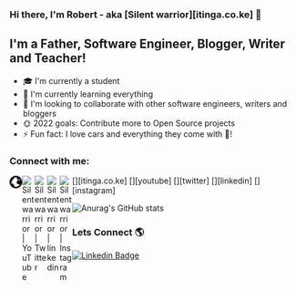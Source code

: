 ### Hi there, I'm Robert - aka [Silent warrior][itinga.co.ke] 👋

## I'm a Father, Software Engineer, Blogger, Writer and Teacher!
- 🎓 I'm currently a student
- 👲 I'm currently learning everything
- 🤝 I'm looking to collaborate with other software engineers, writers and bloggers
- 🌞 2022 goals: Contribute more to Open Source projects
- ⚡️ Fun fact: I love cars and everything they come with 🚙!


### Connect with me:

[<img align="left" alt="" width="22px" src="https://raw.githubusercontent.com/iconic/open-iconic/master/svg/globe.svg" />][itinga.co.ke]
[<img align="left" alt="Silentwarrior | YouTube" width="22px" src="https://cdn.jsdelivr.net/npm/simple-icons@v3/icons/youtube.svg" />][youtube]
[<img align="left" alt="Silent warrior | Twitter" width="22px" src="https://cdn.jsdelivr.net/npm/simple-icons@v3/icons/twitter.svg" />][twitter]
[<img align="left" alt="Silent warrior | linkedin" width="22px" src="https://cdn.jsdelivr.net/npm/simple-icons@v3/icons/linkedin.svg" />][linkedin]
[<img align="left" alt="Silent warrior | Instagram" width="22px" src="https://cdn.jsdelivr.net/npm/simple-icons@v3/icons/instagram.svg" />][instagram]

![Anurag's GitHub stats](https://github-readme-stats.vercel.app/api?username=bobkamau&count_private=true&show_icons=true&theme=radical)


### Lets Connect 🌎
[![Linkedin Badge](https://img.shields.io/badge/-LinkedIn-blue?style=flat-square&logo=Linkedin&logoColor=white&link=https://https://www.linkedin.com/in/bob-mwangi-b4b626161/)](https://www.linkedin.com/in/bob-mwangi-b4b626161/) 

